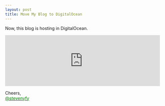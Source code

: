 ```yaml
---
layout: post
title: Move My Blog to DigitalOcean
---
```


Now, this blog is hosting in DigitalOcean.

<!-- <img class="freezeframe" src="{{site.baseurl}}public/img/gif/wave.gif"/> -->

<iframe width="100%" height="166" scrolling="no" frameborder="no" src="https://w.soundcloud.com/player/?url=https%3A//api.soundcloud.com/tracks/30580962&amp;color=ff5500&amp;auto_play=true&amp;hide_related=false&amp;show_comments=true&amp;show_user=true&amp;show_reposts=false"></iframe>

Cheers,<br>
<a href="https://twitter.com/stevenyfy"><font color="green">@stevenyfy</font></a>
